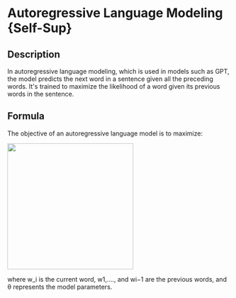 # Autoregressive Language Modeling {Self-Sup}

## Description

In autoregressive language modeling, which is used in models such as GPT, the model predicts the next word in a sentence given all the preceding words. It's trained to maximize the likelihood of a word given its previous words in the sentence.

## Formula

The objective of an autoregressive language model is to maximize:

<img src="image1.png" style="width:2.96354in" />

where w_i is the current word, w1,...., and wi−1 are the previous words, and θ represents the model parameters.
